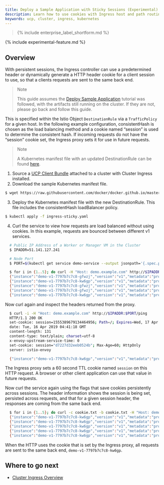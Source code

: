 ```yaml
---
title: Deploy a Sample Application with Sticky Sessions (Experimental)
description: Learn how to use cookies with Ingress host and path routing.
keywords: ucp, cluster, ingress, kubernetes
---
```


>{% include enterprise_label_shortform.md %}

{% include experimental-feature.md %}

## Overview

With persistent sessions, the Ingress controller can use a predetermined header
or dynamically generate a HTTP header cookie for a client session to use, so
that a clients requests are sent to the same back end.

> Note
> 
> This guide assumes the [Deploy Sample Application](ingress.md)
> tutorial was followed, with the artifacts still running on the cluster. If
> they are not, please go back and follow this guide.

This is specified within the Istio Object `DestinationRule` via a
`TrafficPolicy` for a given host. In the following example configuration,
consistentHash is chosen as the load balancing method and a cookie named
“session” is used to determine the consistent hash. If incoming requests do not
have the “session” cookie set, the Ingress proxy sets it for use in future
requests.

> Note 
> 
> A Kubernetes manifest file with an updated DestinationRule can be found [here](./yaml/ingress-sticky.yaml).

1. Source a [UCP Client Bundle](/ee/ucp/user-access/cli/) attached to a cluster with Cluster Ingress installed. 
2. Download the sample Kubernetes manifest file.
```bash
$ wget https://raw.githubusercontent.com/docker/docker.github.io/master/ee/ucp/kubernetes/cluster-ingress/yaml/ingress-sticky.yaml
```
3. Deploy the Kubernetes manifest file with the new DestinationRule. This file includes the consistentHash loadBalancer policy. 
```bash
$ kubectl apply -f ingress-sticky.yaml
```
4. Curl the service to view how requests are load balanced without using cookies. In this example, requests are bounced between different v1 services.

```bash
  # Public IP Address of a Worker or Manager VM in the Cluster
  $ IPADDR=51.141.127.241

  # Node Port
  $ PORT=$(kubectl get service demo-service --output jsonpath='{.spec.ports[?(@.name=="http")].nodePort}')

  $ for i in {1..5}; do curl -H "Host: demo.example.com" http://$IPADDR:$PORT/ping; done
  {"instance":"demo-v1-7797b7c7c8-gfwzj","version":"v1","metadata":"production","request_id":"b40a0294-2629-413b-b876-76b59d72189b"}
  {"instance":"demo-v1-7797b7c7c8-kw6gp","version":"v1","metadata":"production","request_id":"721fe4ba-a785-484a-bba0-627ee6e47188"}
  {"instance":"demo-v1-7797b7c7c8-gfwzj","version":"v1","metadata":"production","request_id":"77ed801b-81aa-4c02-8cc9-7e3bd3244807"}
  {"instance":"demo-v1-7797b7c7c8-gfwzj","version":"v1","metadata":"production","request_id":"36d8aaed-fcdf-4489-a85e-76ea96949d6c"}
  {"instance":"demo-v1-7797b7c7c8-kw6gp","version":"v1","metadata":"production","request_id":"4693b6ad-286b-4470-9eea-c8656f6801ae"}
```

Now curl again and inspect the headers returned from the proxy.

```bash
  $ curl -i -H "Host: demo.example.com" http://$IPADDR:$PORT/ping
  HTTP/1.1 200 OK
  set-cookie: session=1555389679134464956; Path=/; Expires=Wed, 17 Apr 2019 04:41:19 GMT; Max-Age=86400
  date: Tue, 16 Apr 2019 04:41:18 GMT
  content-length: 131
  content-type: text/plain; charset=utf-8
  x-envoy-upstream-service-time: 0
  set-cookie: session="d7227d32eeb0524b"; Max-Age=60; HttpOnly
  server: istio-envoy

  {"instance":"demo-v1-7797b7c7c8-kw6gp","version":"v1","metadata":"production","request_id":"011d5fdf-2285-4ce7-8644-c2df6481c584"}
```

The Ingress proxy sets a 60 second TTL cookie named `session` on this HTTP request. A browser or other client application can use that value in future
requests.

Now curl the service again using the flags that save cookies persistently across sessions. The header information shows the session is being set,
persisted across requests, and that for a given session header, the responses are coming from the same back end.

```bash
  $ for i in {1..5}; do curl -c cookie.txt -b cookie.txt -H "Host: demo.example.com" http://$IPADDR:$PORT/ping; done
  {"instance":"demo-v1-7797b7c7c8-kw6gp","version":"v1","metadata":"production","request_id":"72b35296-d6bd-462a-9e62-0bd0249923d7"}
  {"instance":"demo-v1-7797b7c7c8-kw6gp","version":"v1","metadata":"production","request_id":"c8872f6c-f77c-4411-aed2-d7aa6d1d92e9"}
  {"instance":"demo-v1-7797b7c7c8-kw6gp","version":"v1","metadata":"production","request_id":"0e7b8725-c550-4923-acea-db94df1eb0e4"}
  {"instance":"demo-v1-7797b7c7c8-kw6gp","version":"v1","metadata":"production","request_id":"9996fe77-8260-4225-89df-0eaf7581e961"}
  {"instance":"demo-v1-7797b7c7c8-kw6gp","version":"v1","metadata":"production","request_id":"d35c380e-31d6-44ce-a5d0-f9f6179715ab"}
```

When the HTTP uses the cookie that is set by the Ingress proxy, all requests are sent to the same back end, `demo-v1-7797b7c7c8-kw6gp`.

## Where to go next

- [Cluster Ingress Overview](ingress.md)
